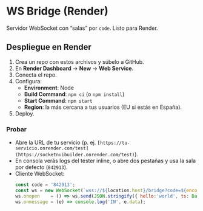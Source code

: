 # WS Bridge (Render)

Servidor WebSocket con “salas” por `code`. Listo para Render.

## Despliegue en Render

1. Crea un repo con estos archivos y súbelo a GitHub.
2. En **Render Dashboard** → **New** → **Web Service**.
3. Conecta el repo.
4. Configura:
   - **Environment**: Node
   - **Build Command**: `npm ci`  (o `npm install`)
   - **Start Command**: `npm start`
   - **Region**: la más cercana a tus usuarios (EU si estás en España).
5. Deploy.

### Probar
- Abre la URL de tu servicio (p. ej. `[https://tu-servicio.onrender.com/test](https://socketnuibuilder.onrender.com/test)`).
- En consola verás logs del tester inline, o abre dos pestañas y usa la sala por defecto (`842913`).
- Cliente WebSocket:
  ```js
  const code = '842913';
  const ws = new WebSocket(`wss://${location.host}/bridge?code=${encodeURIComponent(code)}`);
  ws.onopen    = () => ws.send(JSON.stringify({ hello:'world', ts: Date.now() }));
  ws.onmessage = (e) => console.log('IN', e.data);
